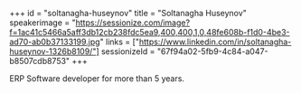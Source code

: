 +++
id = "soltanagha-huseynov"
title = "Soltanagha Huseynov"
speakerimage = "https://sessionize.com/image?f=1ac41c5466a5aff3db12cb238fdc5ea9,400,400,1,0,48fe608b-f1d0-4be3-ad70-ab0b37133199.jpg"
links = ["https://www.linkedin.com/in/soltanagha-huseynov-1326b8109/"]
sessionizeId = "67f94a02-5fb9-4c84-a047-b8507cdb8753"
+++

ERP Software developer for more than 5 years.